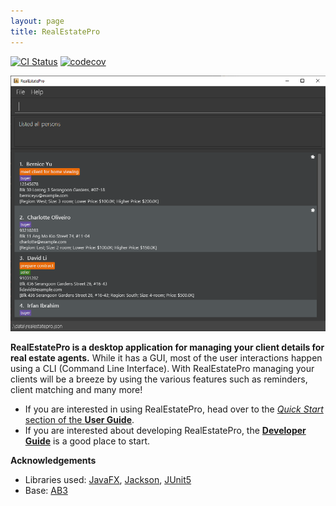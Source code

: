 ```yaml
---
layout: page
title: RealEstatePro
---
```


[![CI Status](https://github.com/se-edu/addressbook-level3/workflows/Java%20CI/badge.svg)](https://github.com/se-edu/addressbook-level3/actions)
[![codecov](https://codecov.io/gh/AY2122S2-CS2103-W16-4/tp/branch/master/graph/badge.svg?token=EZT8AD477Q)](https://codecov.io/gh/AY2122S2-CS2103-W16-4/tp)

![Ui](images/Ui.png)

**RealEstatePro is a desktop application for managing your client details for real estate agents.** While it has a GUI, most of the user interactions happen using a CLI (Command Line Interface).
With RealEstatePro managing your clients will be a breeze by using the various features such as reminders, client matching and many more!

* If you are interested in using RealEstatePro, head over to the [_Quick Start_ section of the **User Guide**](UserGuide.html#quick-start).
* If you are interested about developing RealEstatePro, the [**Developer Guide**](DeveloperGuide.html) is a good place to start.


**Acknowledgements**

* Libraries used: [JavaFX](https://openjfx.io/), [Jackson](https://github.com/FasterXML/jackson), [JUnit5](https://github.com/junit-team/junit5)
* Base: [AB3](https://github.com/se-edu/addressbook-level3)

